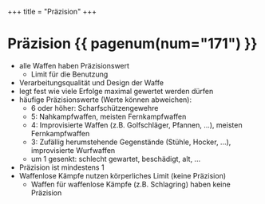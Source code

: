+++
title = "Präzision"
+++

# Präzision {{ pagenum(num="171") }}

- alle Waffen haben Präzisionswert
    - Limit für die Benutzung
- Verarbeitungsqualität und Design der Waffe
- legt fest wie viele Erfolge maximal gewertet werden dürfen
- häufige Präzisionswerte (Werte können abweichen):
    - 6 oder höher: Scharfschützengewehre
    - 5: Nahkampfwaffen, meisten Fernkampfwaffen
    - 4: Improvisierte Waffen (z.B. Golfschläger, Pfannen, ...), meisten Fernkampfwaffen
    - 3: Zufällig herumstehende Gegenstände (Stühle, Hocker, ...), improvisierte Wurfwaffen
    - um 1 gesenkt: schlecht gewartet, beschädigt, alt, ...
- Präzision ist mindestens 1
- Waffenlose Kämpfe nutzen körperliches Limit (keine Präzision)
    - Waffen für waffenlose Kämpfe (z.B. Schlagring) haben keine Präzision
